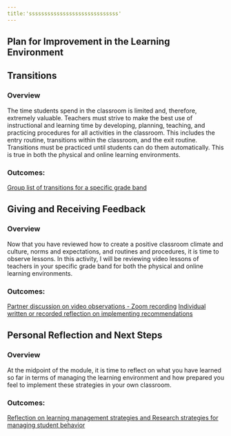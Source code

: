 ```yaml
---
title:'sssssssssssssssssssssssssssss'
---
```


## Plan for Improvement in the Learning Environment

## Transitions

### Overview

The time students spend in the classroom is limited and, therefore, extremely valuable. Teachers must strive to make the best use of instructional and learning time by developing, planning, teaching, and practicing procedures for all activities in the classroom. This includes the entry routine, transitions within the classroom, and the exit routine.  Transitions must be practiced until students can do them automatically. This is true in both the physical and online learning environments.

### Outcomes:

[Group list of transitions for a specific grade band](https://docs.google.com/document/d/1oSEFXZiAtBqxbC-HUBTD2YJc5yFe596T/edit)

## Giving and Receiving Feedback

### Overview

Now that you have reviewed how to create a positive classroom climate and culture, norms and expectations, and routines and procedures, it is time to observe lessons. In this activity, I will be reviewing video lessons of teachers in your specific grade band for both the physical and online learning environments.

### Outcomes:

[Partner discussion on video observations - Zoom recording](https://drive.google.com/file/d/1InWhYupr_Z4twNVU0CkX8yYydnEHK2e1/view)
[Individual written or recorded reflection on implementing recommendations](https://docs.google.com/document/d/1QAy76LSan-TjM1ZfFGl4CcqVlHmBYBpv/edit)

## Personal Reflection and Next Steps

### Overview

At the midpoint of the module, it is time to reflect on what you have learned so far in terms of managing the learning environment and how prepared you feel to implement these strategies in your own classroom. 

### Outcomes:

[Reflection on learning management strategies and Research strategies for managing student behavior](https://docs.google.com/document/d/1GcmTL9qm6mgqIxBI0U_JQ_ZlkVnyHAu5FVaaEgGRTLo/edit)


